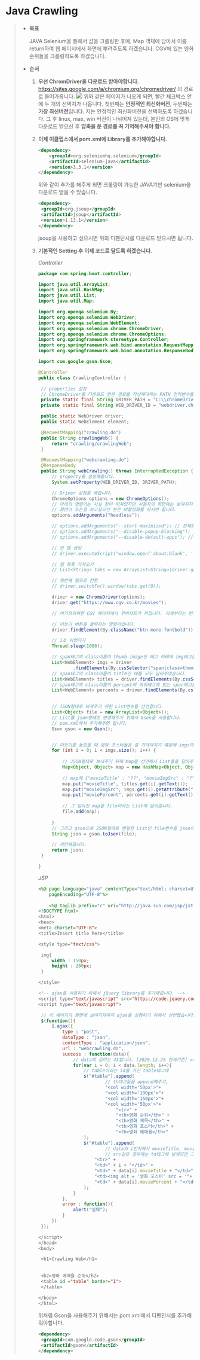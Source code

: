 # Java Crawling

> - **목표**
>
>   JAVA Selenium을 통해서 값을 크롤링한 후에, Map 객체에 담아서 이를 return하여 웹 페이지에서 화면에 뿌려주도록 하겠습니다.
>   CGV에 있는 영화 순위들을 크롤링하도록 하겠습니다.
>
> - **순서**
>
>   1. **우선 ChromDriver을 다운로드 받아야합니다.**
>      https://sites.google.com/a/chromium.org/chromedriver/ 의 경로로 들어가줍니다.
>      ![](https://postfiles.pstatic.net/MjAyMDEyMjRfMjI3/MDAxNjA4ODA0MzgwMzI3.6Fnt5O5hgN4N3yaOWcQ89bAMWC9WogyCOUxed1mBR9Mg.rL0HfPYXt4qqQId6f0G7Yw8EaF-eD4M7KgSBOoC3ZyIg.PNG.rgusqls/image.png?type=w773)
>      위와 같은 페이지가 나오게 되면, 빨간 체크박스 안에 두 개의 선택지가 나옵니다.
>      첫번째는 **안정적인 최신화버전**, 두번째는 **가장 최신버전**입니다.
>      저는 안정적인 최신화버전을 선택하도록 하겠습니다.
>      그 후 linux, max, win 버전이 나뉘어져 있는데, 본인의 OS에 맞게 다운로드 받으신 후 **압축을 푼 경로를 꼭 기억해주셔야 합니다.**
>
>   2. **이제 이클립스에서 pom.xml에 Library를 추가해야합니다.**
>
>      ```xml
>      <dependency>
>          <groupId>org.seleniumhq.selenium</groupId>
>          <artifactId>selenium-java</artifactId>
>          <version>3.3.1</version>
>      </dependency>
>      ```
>
>      위와 같이 추가를 해주게 되면 크롤링이 가능한 JAVA기반 selenium을 다운로드 받을 수 있습니다.
>
>      ```xml
>      <dependency>
>      	<groupId>org.jsoup</groupId>
>      	<artifactId>jsoup</artifactId>
>      	<version>1.13.1</version>
>      </dependency>
>      ```
>
>      jsoup을 사용하고 싶으시면 위의 디펜던시를 다운로드 받으시면 됩니다.
>
>   3. **기본적인 Setting 후 이제 코드로 달도록 하겠습니다.**
>
>      
>      
>      *Controller*
>      
>      ```java
>      package com.spring.boot.controller;
>      
>      import java.util.ArrayList;
>      import java.util.HashMap;
>      import java.util.List;
>      import java.util.Map;
>      
>      import org.openqa.selenium.By;
>      import org.openqa.selenium.WebDriver;
>      import org.openqa.selenium.WebElement;
>      import org.openqa.selenium.chrome.ChromeDriver;
>      import org.openqa.selenium.chrome.ChromeOptions;
>      import org.springframework.stereotype.Controller;
>      import org.springframework.web.bind.annotation.RequestMapping;
>      import org.springframework.web.bind.annotation.ResponseBody;
>      
>      import com.google.gson.Gson;
>      
>      @Controller
>      public class CrawlingController {
>      
>      	// properties 설정
>      	// ChromeDriver를 다운로드 받은 경로를 작성해야하는 PATH 전역변수를 선언하여 값을 입력해줍니다.
>      	private static final String DRIVER_PATH = "C:\\chromeDriver\\chromedriver.exe";
>      	private static final String WEB_DRIVER_ID = "webdriver.chrome.driver";
>      
>      	public static WebDriver driver;
>      	public static WebElement element;
>      
>      	@RequestMapping("crawling.do")
>      	public String crawlingWeb() {
>      		return "crawling/crawlingWeb";
>      	}
>      
>      	@RequestMapping("webcrawling.do")
>      	@ResponseBody
>      	public String webCrawling() throws InterruptedException {
>      		// property를 설정해줍니다.
>      		System.setProperty(WEB_DRIVER_ID, DRIVER_PATH);
>      
>      		// Driver 설정을 해줍니다.
>      		ChromeOptions options = new ChromeOptions();
>      		// 아래의 명령어는 사실 창이 떠져있지만 사용자의 화면에는 보여지지 않게하기위한 명령어입니다.
>      		// 화면이 뜨는걸 보고싶으신 분은 비활성화를 하시면 됩니다.
>      		options.addArguments("headless");
>      
>      		// options.addArguments("--start-maximized"); // 전체화면으로 실행
>      		// options.addArguments("--disable-popup-blocking"); // 팝업 무시
>      		// options.addArguments("--disable-default-apps"); // 기본앱 사용안함
>      
>      		// 빈 텝 생성
>      		// driver.executeScript("window.open('about:blank', '_blank')");
>      
>      		// 텝 목록 가져오기
>      		// List<String> tabs = new ArrayList<String>(driver.getWindowHandles());
>      
>      		// 첫번째 텝으로 전환
>      		// driver.switchTo().window(tabs.get(0));
>      
>      		driver = new ChromeDriver(options);
>      		driver.get("https://www.cgv.co.kr/movies");
>      
>      		// 여기까지하면 CGV 페이지에서 무비차트가 켜집니다. 이제부터는 현재 순위에 해당하는 값을을 가져와서 MAP에 담아보겠습니다.
>      
>      		// 더보기 버튼을 클릭하는 명령어입니다.
>      		driver.findElement(By.className("btn-more-fontbold")).click();
>      
>      		// 1초 쉬었다가
>      		Thread.sleep(1000);
>      
>      		// span태그의 class이름이 thumb-image인 태그 아래에 img태그들을 전부 imgs라는 List에 담아줬습니다.
>      		List<WebElement> imgs = driver
>      				.findElements(By.cssSelector("span[class=thumb-image] img[onerror=\"errorImage(this)\"]"));
>      		// span태그의 class이름이 title인 애를 모두 담아주었습니다.
>      		List<WebElement> titles = driver.findElements(By.cssSelector("strong[class=title]"));
>      		// span태그의 class이름이 percent의 하위태그에 있는 span태그를 List에 담아주었습니다.
>      		List<WebElement> percents = driver.findElements(By.cssSelector("strong[class=percent] span"));
>      		
>      
>      		// JSON형태로 바꿔주기 위한 List변수를 선언합니다.
>      		List<Object> file = new ArrayList<Object>();
>      		// List를 json형태로 변경해주기 위해서 Gson을 사용합니다.
>      		// pom.xml에서 추가해주면 됩니다.
>      		Gson gson = new Gson();
>      
>      
>      		// 더보기를 눌렀을 때 영화 포스터들은 잘 가져와지기 떄문에 imgs의 size만큼 반복문을 돌렸습니다.
>      		for (int i = 0; i < imgs.size(); i++) {
>      			
>      			// JSON형태로 보내주기 위해 Map을 선언해서 List들을 담아주기 위해서 선언했습니다.
>      			Map<Object, Object> map = new HashMap<Object, Object>();
>      			
>      			// map에 {"movieTitle" : "??", "movieImgSrc" : "?", "moviePercent" : "??"} 식으로 담아집니다.
>      			map.put("movieTitle", titles.get(i).getText());
>      			map.put("movieImgSrc", imgs.get(i).getAttribute("src"));
>      			map.put("moviePercent", percents.get(i).getText());
>      			
>      			// 그 담아진 map을 file이라는 List에 담아줍니다.
>      			file.add(map);
>      			
>      		}
>      		// 그리고 gson으로 JSON형태로 변형한 List인 file변수를 json이라는 String 변수에 담아서
>      		String json = gson.toJson(file);
>      
>      		// 리턴해줍니다.
>      		return json;
>      	}
>      
>      }
>      
>      ```
>
>      *JSP*
>      
>      ```JSP
>      <%@ page language="java" contentType="text/html; charset=UTF-8"
>          pageEncoding="UTF-8"%>
>          
>          <%@ taglib prefix="c" uri="http://java.sun.com/jsp/jstl/core"%>
>      <!DOCTYPE html>
>      <html>
>      <head>
>      <meta charset="UTF-8">
>      <title>Insert title here</title>
>      
>      <style type="text/css">
>      
>      	img{
>      		width : 150px;
>      		height : 200px;
>      	}
>      
>      </style>
>      
>      <!-- ajax를 사용하기 위해서 jQuery library를 추가해줍니다. -->
>      <script type="text/javascript" src="https://code.jquery.com/jquery-3.5.1.min.js"></script>
>      <script type="text/javascript">
>      
>      	// 이 페이지가 화면에 보여지자마자 ajax를 실행하기 위해서 선언했습니다.
>      	$(function(){
>      		$.ajax({
>      			type : "post",
>      			dataType : "json",
>      			contentType : "application/json",
>      			url : "webcrawling.do",
>      			success : function(data){
>      				// data의 길이는 43입니다. [2020.12.25 현재기준] => 이는 영화가 바뀔때마다 크기가 달라집니다.
>      				for(var i = 0; i < data.length; i++){
>      					// table이라는 id를 가진 table태그에
>      					$("#table").append(
>      							// th태그들을 append해주고,
>      							"<col width='50px'>"+
>      				        	"<col width='100px'>"+
>      				        	"<col width='150px'>"+
>      				        	"<col width='50px'>"+
>      								"<tr>" +
>      								"<th>영화 순위</th>" +
>      								"<th>영화 제목</th>" +
>      								"<th>영화 포스터</th>" +
>      								"<th>영화 예매율</th>"
>      					);
>      					$("#table").append(
>      							// data의 i번지에서 movieTitle, movieImgSrc, moviePercent를 꺼내서 td태그에 넣어줍니다.
>      							// src같은 경우에는 td태그에 넣게되면 그대로 text로 출력되기 때문에 img태그를 만들어서 담아줍니다.
>      						"<tr>" +
>      						"<td>" + i + "</td>" +
>      						"<td>" + data[i].movieTitle + "</td>" +
>      						"<td><img alt = '영화 포스터' src = '"+ data[i].movieImgSrc + "'/></td>" +
>      						"<td>" + data[i].moviePercent + "</td>"
>      					);
>      				}
>      			},
>      			error : function(){
>      				alert("실패");
>      			}
>      		})
>      	});
>      
>      </script>
>      </head>
>      <body>
>      
>      	<h1>Crawling Web</h1>
>      	
>      	
>      	<h2>영화 예매율 순위</h2>
>      	<table id ="table" border="1">
>      	</table>
>      
>      </body>
>      </html>
>      ```
>      
>      위처럼 Gson을 사용해주기 위해서는 pom.xml에서 디펜던시를 추가해줘야합니다.
>      
>      ```xml
>      <dependency>
>      	<groupId>com.google.code.gson</groupId>
>      	<artifactId>gson</artifactId>
>      </dependency>
>      ```
>